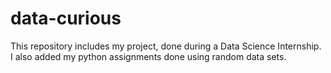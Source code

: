 # data-curious
This repository includes my project, done during a Data Science Internship.
I also added my python assignments done using random data sets.
